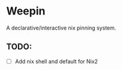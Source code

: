 # Weepin

A declarative/interactive nix pinning system.

TODO:
- 
- [ ] Add nix shell and default for Nix2
